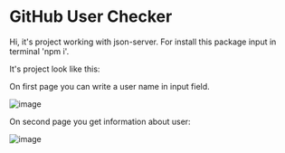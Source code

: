 # GitHub User Checker

Hi, it's project working with json-server. For install this package input in terminal 'npm i'.

It's project look like this:


On first page you can write a user name in input field.

![image](https://user-images.githubusercontent.com/110896282/189085672-7bc56f22-5919-4b33-9789-1a087e5fe0b0.png)


On second page you get information about user: 

![image](https://user-images.githubusercontent.com/110896282/189086012-47218094-5466-4e0d-98ea-0359e2f77fb8.png)
